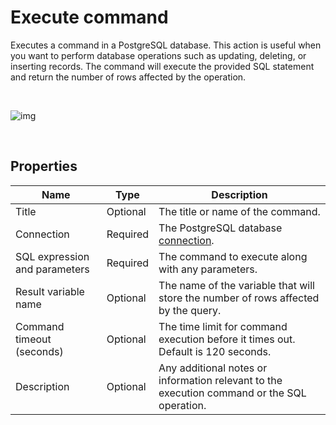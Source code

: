 # Execute command

Executes a command in a PostgreSQL database. This action is useful when you want to perform database operations such as updating, deleting, or inserting records. The command will execute the provided SQL statement and return the number of rows affected by the operation.

<br/>

![img](https://profitbasedocs.blob.core.windows.net/flowimages/postgre-execute-command.png)

<br/>

## Properties

| Name                        | Type     | Description                                                                                      |
| --------------------------- | -------- | ------------------------------------------------------------------------------------------------ |
| Title                       | Optional | The title or name of the command.                                                                |
| Connection                  | Required | The PostgreSQL database [connection](postgresql-connection.md).                                                                    |
| SQL expression and parameters | Required | The command to execute along with any parameters.                             |
| Result variable name        | Optional | The name of the variable that will store the number of rows affected by the query.                   |
| Command timeout (seconds)   | Optional | The time limit for command execution before it times out. Default is 120 seconds.                |
| Description                 | Optional | Any additional notes or information relevant to the execution command or the SQL operation.       |

<br/>

